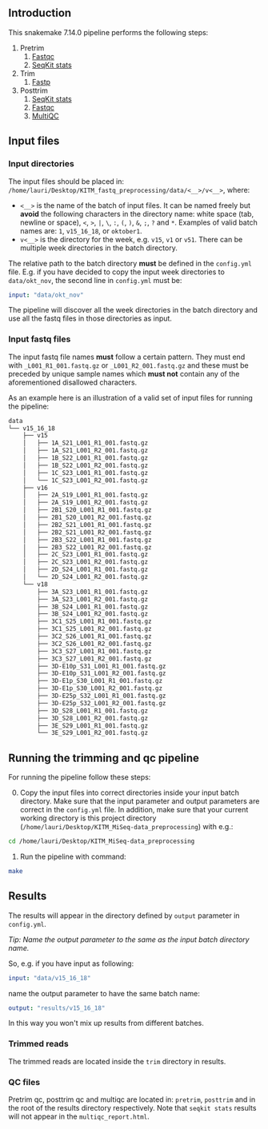 ## Introduction

This snakemake 7.14.0 pipeline performs the following steps:

1. Pretrim
   1. [Fastqc](https://www.bioinformatics.babraham.ac.uk/projects/fastqc/)
   2. [SeqKit stats](https://bioinf.shenwei.me/seqkit/usage/#stats)
2. Trim
   1. [Fastp](https://github.com/OpenGene/fastp)
3. Posttrim
   1. [SeqKit stats](https://bioinf.shenwei.me/seqkit/usage/#stats)
   2. [Fastqc](https://www.bioinformatics.babraham.ac.uk/projects/fastqc/)
   3. [MultiQC](https://multiqc.info/)

## Input files

### Input directories

The input files should be placed in: `/home/lauri/Desktop/KITM_fastq_preprocessing/data/<__>/v<__>`, where:

- `<__>` is the name of the batch of input files. It can be named freely but **avoid** the following characters in the directory name: white space (tab, newline or space), `<`, `>`, `|`, `\`, `:`, `(`, `)`, `&`, `;`, `?` and `*`. 
Examples of valid batch names are: `1`, `v15_16_18`, or `oktober1`.
- `v<__>` is the directory for the week, e.g. `v15`, `v1` or `v51`. There can be multiple week directories in the batch directory.

The relative path to the batch directory **must** be defined in the `config.yml` file. E.g. if you have decided to copy the input week directories to `data/okt_nov`, the second line in `config.yml` must be:

```yml
input: "data/okt_nov"
```

The pipeline will discover all the week directories in the batch directory and use all the fastq files in those directories as input.

### Input fastq files

The input fastq file names **must** follow a certain pattern. They must end with `_L001_R1_001.fastq.gz` or `_L001_R2_001.fastq.gz` and these must be preceded by unique sample names which **must not** contain any of the aforementioned disallowed characters.

As an example here is an illustration of a valid set of input files for running the pipeline:

```txt
data
└── v15_16_18
    ├── v15
    │   ├── 1A_S21_L001_R1_001.fastq.gz
    │   ├── 1A_S21_L001_R2_001.fastq.gz
    │   ├── 1B_S22_L001_R1_001.fastq.gz
    │   ├── 1B_S22_L001_R2_001.fastq.gz
    │   ├── 1C_S23_L001_R1_001.fastq.gz
    │   └── 1C_S23_L001_R2_001.fastq.gz
    ├── v16
    │   ├── 2A_S19_L001_R1_001.fastq.gz
    │   ├── 2A_S19_L001_R2_001.fastq.gz
    │   ├── 2B1_S20_L001_R1_001.fastq.gz
    │   ├── 2B1_S20_L001_R2_001.fastq.gz
    │   ├── 2B2_S21_L001_R1_001.fastq.gz
    │   ├── 2B2_S21_L001_R2_001.fastq.gz
    │   ├── 2B3_S22_L001_R1_001.fastq.gz
    │   ├── 2B3_S22_L001_R2_001.fastq.gz
    │   ├── 2C_S23_L001_R1_001.fastq.gz
    │   ├── 2C_S23_L001_R2_001.fastq.gz
    │   ├── 2D_S24_L001_R1_001.fastq.gz
    │   └── 2D_S24_L001_R2_001.fastq.gz
    └── v18
        ├── 3A_S23_L001_R1_001.fastq.gz
        ├── 3A_S23_L001_R2_001.fastq.gz
        ├── 3B_S24_L001_R1_001.fastq.gz
        ├── 3B_S24_L001_R2_001.fastq.gz
        ├── 3C1_S25_L001_R1_001.fastq.gz
        ├── 3C1_S25_L001_R2_001.fastq.gz
        ├── 3C2_S26_L001_R1_001.fastq.gz
        ├── 3C2_S26_L001_R2_001.fastq.gz
        ├── 3C3_S27_L001_R1_001.fastq.gz
        ├── 3C3_S27_L001_R2_001.fastq.gz
        ├── 3D-E10p_S31_L001_R1_001.fastq.gz
        ├── 3D-E10p_S31_L001_R2_001.fastq.gz
        ├── 3D-E1p_S30_L001_R1_001.fastq.gz
        ├── 3D-E1p_S30_L001_R2_001.fastq.gz
        ├── 3D-E25p_S32_L001_R1_001.fastq.gz
        ├── 3D-E25p_S32_L001_R2_001.fastq.gz
        ├── 3D_S28_L001_R1_001.fastq.gz
        ├── 3D_S28_L001_R2_001.fastq.gz
        ├── 3E_S29_L001_R1_001.fastq.gz
        └── 3E_S29_L001_R2_001.fastq.gz
```

## Running the trimming and qc pipeline

For running the pipeline follow these steps:

0. Copy the input files into correct directories inside your input batch directory. Make sure that the input parameter and output parameters are correct in the `config.yml` file. In addition, make sure that your current working directory is this project directory (`/home/lauri/Desktop/KITM_MiSeq-data_preprocessing`) with e.g.:

```bash
cd /home/lauri/Desktop/KITM_MiSeq-data_preprocessing
```

1. Run the pipeline with command:

```bash
make
```

## Results

The results will appear in the directory defined by `output` parameter in `config.yml`.

*Tip: Name the output parameter to the same as the input batch directory name.*

So, e.g. if you have input as following:

```yml
input: "data/v15_16_18"
```

name the output parameter to have the same batch name:

```yml
output: "results/v15_16_18"
```

In this way you won't mix up results from different batches.

### Trimmed reads

The trimmed reads are located inside the `trim` directory in results.

### QC files

Pretrim qc, posttrim qc and multiqc are located in: `pretrim`, `posttrim` and in the root of the results directory respectively. Note that `seqkit stats` results will not appear in the `multiqc_report.html`.
